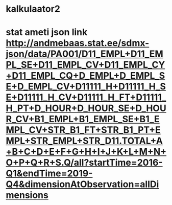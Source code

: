 # kalkulaator2

# stat ameti json link http://andmebaas.stat.ee/sdmx-json/data/PA001/D11_EMPL+D11_EMPL_SE+D11_EMPL_CV+D11_EMPL_CY+D11_EMPL_CQ+D_EMPL+D_EMPL_SE+D_EMPL_CV+D11111_H+D11111_H_SE+D11111_H_CV+D11111_H_FT+D11111_H_PT+D_HOUR+D_HOUR_SE+D_HOUR_CV+B1_EMPL+B1_EMPL_SE+B1_EMPL_CV+STR_B1_FT+STR_B1_PT+EMPL+STR_EMPL+STR_D11.TOTAL+A+B+C+D+E+F+G+H+I+J+K+L+M+N+O+P+Q+R+S.Q/all?startTime=2016-Q1&endTime=2019-Q4&dimensionAtObservation=allDimensions
